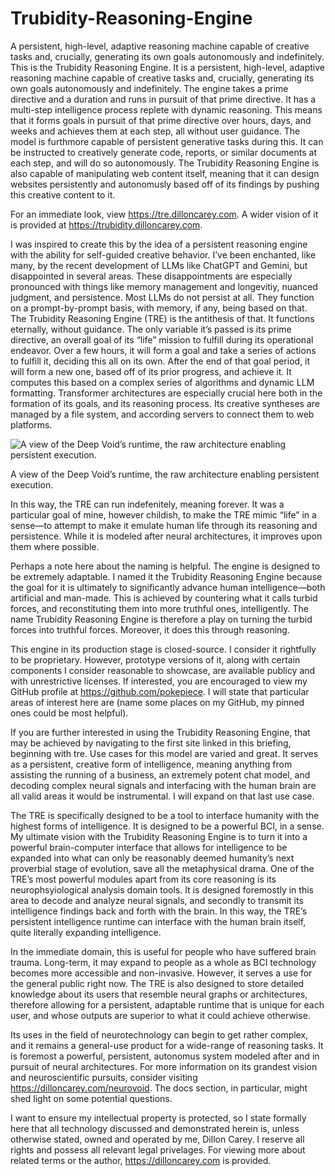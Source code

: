 # Trubidity-Reasoning-Engine
A persistent, high-level, adaptive reasoning machine capable of creative tasks and, crucially, generating its own goals autonomously and indefinitely.
This is the Trubidity Reasoning Engine. It is a persistent, high-level, adaptive reasoning machine capable of creative tasks and, crucially, generating its own goals autonomously and indefinitely. The engine takes a prime directive and a duration and runs in pursuit of that prime directive. It has a multi-step intelligence process replete with dynamic reasoning. This means that it forms goals in pursuit of that prime directive over hours, days, and weeks and achieves them at each step, all without user guidance. The model is furthmore capable of persistent generative tasks during this. It can be instructed to creatively generate code, reports, or similar documents at each step, and will do so autonomously. The Trubidity Reasoning Engine is also capable of manipulating web content itself, meaning that it can design websites persistently and autonomusly based off of its findings by pushing this creative content to it.

For an immediate look, view https://tre.dilloncarey.com. A wider vision of it is provided at https://trubidity.dilloncarey.com. 

I was inspired to create this by the idea of a persistent reasoning engine with the ability for self-guided creative behavior. I’ve been enchanted, like many, by the recent development of LLMs like ChatGPT and Gemini, but disappointed in several areas. These disappointments are especially pronounced with things like memory management and longevitiy, nuanced judgment, and persistence. Most LLMs do not persist at all. They function on a prompt-by-prompt basis, with memory, if any, being based on that. The Trubidity Reasoning Engine (TRE) is the antithesis of that. It functions eternally, without guidance. The only variable it’s passed is its prime directive, an overall goal of its “life” mission to fulfill during its operational endeavor. Over a few hours, it will form a goal and take a series of actions to fulfill it, deciding this all on its own. After the end of that goal period, it will form a new one, based off of its prior progress, and achieve it. It computes this based on a complex series of algorithms and dynamic LLM formatting. Transformer architectures are especially crucial here both in the formation of its goals, and its reasoning process. Its creative syntheses are managed by a file system, and according servers to connect them to web platforms.

![A view of the Deep Void’s runtime, the raw architecture enabling persistent execution.](attachment:2e6ba53d-19f2-4364-9859-51cf72881130:deep-void-action.png)

A view of the Deep Void’s runtime, the raw architecture enabling persistent execution.

In this way, the TRE can run indefenitely, meaning forever. It was a particular goal of mine, however childish, to make the TRE mimic “life” in a sense—to attempt to make it emulate human life through its reasoning and persistence. While it is modeled after neural architectures, it improves upon them where possible. 

Perhaps a note here about the naming is helpful. The engine is designed to be extremely adaptable. I named it the Trubidity Reasoning Engine because the goal for it is ultimately to significantly advance human intelligence—both artificial and man-made. This is achieved by countering what it calls turbid forces, and reconstituting them into more truthful ones, intelligently. The name Trubidity Reasoning Engine is therefore a play on turning the turbid forces into truthful forces. Moreover, it does this through reasoning.

This engine in its production stage is closed-source. I consider it rightfully to be proprietary. However, prototype versions of it, along with certain components I consider reasonable to showcase, are available publicy and with unrestrictive licenses. If interested, you are encouraged to view my GitHub profile at https://github.com/pokepiece. I will state that particular areas of interest here are (name some places on my GitHub, my pinned ones could be most helpful).

If you are further interested in using the Trubidity Reasoning Engine, that may be achieved by navigating to the first site linked in this briefing, beginning with tre. Use cases for this model are varied and great. It serves as a persistent, creative form of intelligence, meaning anything from assisting the running of a business, an extremely potent chat model, and decoding complex neural signals and interfacing with the human brain are all valid areas it would be instrumental. I will expand on that last use case.

The TRE is specifically designed to be a tool to interface humanity with the highest forms of intelligence. It is designed to be a powerful BCI, in a sense. My ultimate vision with the Trubidity Reasoning Engine is to turn it into a powerful brain-computer interface that allows for intelligence to be expanded into what can only be reasonably deemed humanity’s next proverbial stage of evolution, save all the metaphysical drama. One of the TRE’s most powerful modules apart from its core reasoning is its neurophsyiological analysis domain tools. It is designed foremostly in this area to decode and analyze neural signals, and secondly to transmit its intelligence findings back and forth with the brain. In this way, the TRE’s persistent intelligence runtime can interface with the human brain itself, quite literally expanding intelligence. 

In the immediate domain, this is useful for people who have suffered brain trauma. Long-term, it may expand to people as a whole as BCI technology becomes more accessible and non-invasive. However, it serves a use for the general public right now. The TRE is also designed to store detailed knowledge about its users that resemble neural graphs or architectures, therefore allowing for a persistent, adaptable runtime that is unique for each user, and whose outputs are superior to what it could achieve otherwise.

Its uses in the field of neurotechnology can begin to get rather complex, and it remains a general-use product for a wide-range of reasoning tasks. It is foremost a powerful, persistent, autonomus system modeled after and in pursuit of neural architectures. For more information on its grandest vision and neuroscientific pursuits, consider visiting https://dilloncarey.com/neurovoid. The docs section, in particular, might shed light on some potential questions.

I want to ensure my intellectual property is protected, so I state formally here that all technology discussed and demonstrated herein is, unless otherwise stated, owned and operated by me, Dillon Carey. I reserve all rights and possess all relevant legal privelages. For viewing more about related terms or the author, https://dilloncarey.com is provided.
